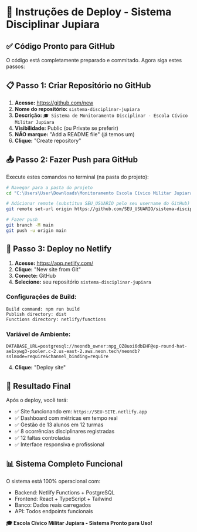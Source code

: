 # 🚀 Instruções de Deploy - Sistema Disciplinar Jupiara

## ✅ Código Pronto para GitHub

O código está completamente preparado e commitado. Agora siga estes passos:

## 📋 Passo 1: Criar Repositório no GitHub

1. **Acesse:** https://github.com/new
2. **Nome do repositório:** `sistema-disciplinar-jupiara`
3. **Descrição:** `🎓 Sistema de Monitoramento Disciplinar - Escola Cívico Militar Jupiara`
4. **Visibilidade:** Public (ou Private se preferir)
5. **NÃO marque:** "Add a README file" (já temos um)
6. **Clique:** "Create repository"

## 📤 Passo 2: Fazer Push para GitHub

Execute estes comandos no terminal (na pasta do projeto):

```bash
# Navegar para a pasta do projeto
cd "C:\Users\User\Downloads\Monitoramento Escola Cívico Militar Jupiara"

# Adicionar remote (substitua SEU_USUARIO pelo seu username do GitHub)
git remote set-url origin https://github.com/SEU_USUARIO/sistema-disciplinar-jupiara.git

# Fazer push
git branch -M main
git push -u origin main
```

## 🚀 Passo 3: Deploy no Netlify

1. **Acesse:** https://app.netlify.com/
2. **Clique:** "New site from Git"
3. **Conecte:** GitHub
4. **Selecione:** seu repositório `sistema-disciplinar-jupiara`

### Configurações de Build:
```
Build command: npm run build
Publish directory: dist
Functions directory: netlify/functions
```

### Variável de Ambiente:
```
DATABASE_URL=postgresql://neondb_owner:npg_OZ8uoi6dbEHF@ep-round-hat-ae1xywg3-pooler.c-2.us-east-2.aws.neon.tech/neondb?sslmode=require&channel_binding=require
```

4. **Clique:** "Deploy site"

## 🎯 Resultado Final

Após o deploy, você terá:
- ✅ Site funcionando em: `https://SEU-SITE.netlify.app`
- ✅ Dashboard com métricas em tempo real
- ✅ Gestão de 13 alunos em 12 turmas
- ✅ 8 ocorrências disciplinares registradas
- ✅ 12 faltas controladas
- ✅ Interface responsiva e profissional

## 📊 Sistema Completo Funcional

O sistema está 100% operacional com:
- Backend: Netlify Functions + PostgreSQL
- Frontend: React + TypeScript + Tailwind
- Banco: Dados reais carregados
- API: Todos endpoints funcionais

**🎓 Escola Cívico Militar Jupiara - Sistema Pronto para Uso!**